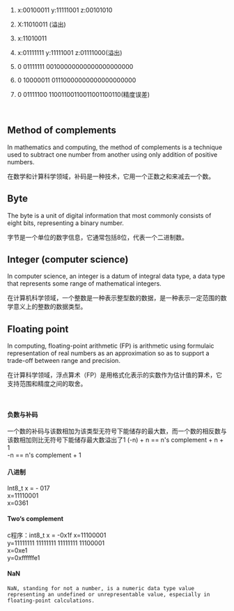 1. x:00100011     y:11111001     z:00101010  
2. X:11010011    (溢出)
3. x:11010011  
4. x:01111111    y:11111001   z:01111000(溢出)

5. 0 01111111 00100000000000000000000  
6. 0 10000011 01110000000000000000000  
7. 0 01111100 11001100110011001100110(精度误差)  

<br>

## Method of complements

In mathematics and computing, the method of complements is a technique used to subtract one number from another using only addition of positive numbers.

在数学和计算科学领域，补码是一种技术，它用一个正数之和来减去一个数。

## Byte

The byte is a unit of digital information that most commonly consists of eight bits, representing a binary number.

字节是一个单位的数字信息，它通常包括8位，代表一个二进制数。

## Integer (computer science)

In computer science, an integer is a datum of integral data type, a data type that represents some range of mathematical integers.

在计算机科学领域，一个整数是一种表示整型数的数据，是一种表示一定范围的数学意义上的整数的数据类型。

## Floating point

In computing, floating-point arithmetic (FP) is arithmetic using formulaic representation of real numbers as an approximation so as to support a trade-off between range and precision.

在计算科学领域，浮点算术（FP）是用格式化表示的实数作为估计值的算术，它支持范围和精度之间的取舍。

<br>

#### 负数与补码  

一个数的补码与该数相加为该类型无符号下能储存的最大数，而一个数的相反数与该数相加则比无符号下能储存最大数溢出了1
(-n) + n == n's complement + n + 1  
-n == n's complement + 1  

#### 八进制 
 
Int8_t x = - 017  
x=11110001  
x=0361  

#### Two‘s complement 

c程序：int8_t x = -0x1f
x=11100001  
y=11111111 11111111 11111111 11100001   
x=0xe1  
y=0xffffffe1

#### NaN

```
NaN, standing for not a number, is a numeric data type value representing an undefined or unrepresentable value, especially in floating-point calculations. 